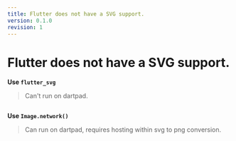 ```yaml
---
title: Flutter does not have a SVG support.
version: 0.1.0
revision: 1
---
```


# Flutter does not have a SVG support.

**Use `flutter_svg`**

> Can't run on dartpad.

```dart

```

**Use `Image.network()`**

> Can run on dartpad, requires hosting within svg to png conversion.

```dart

```
